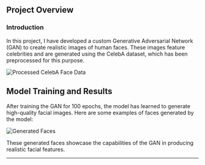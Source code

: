 ## Project Overview

### Introduction

In this project, I have developed a custom Generative Adversarial Network (GAN) to create realistic images of human faces. These images feature celebrities and are generated using the CelebA dataset, which has been preprocessed for this purpose.

![Processed CelebA Face Data](https://github.com/yvesyue/face_generation/assets/105387740/c39af33d-9e0f-4a0b-a91d-45ff8fd68948)

## Model Training and Results

After training the GAN for 100 epochs, the model has learned to generate high-quality facial images. Here are some examples of faces generated by the model:

![Generated Faces](https://github.com/yvesyue/face_generation/assets/105387740/e038b524-8d04-4165-828e-6408fd98e455)

These generated faces showcase the capabilities of the GAN in producing realistic facial features.

---
